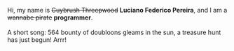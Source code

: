 Hi, my name is ~~Guybrush Threepwood~~ **Luciano Federico Pereira**, and I am a ~~wannabe pirate~~ **programmer**.<br><br>A short song: 564 bounty of doubloons gleams in the sun, a treasure hunt has just begun! Arrr!
